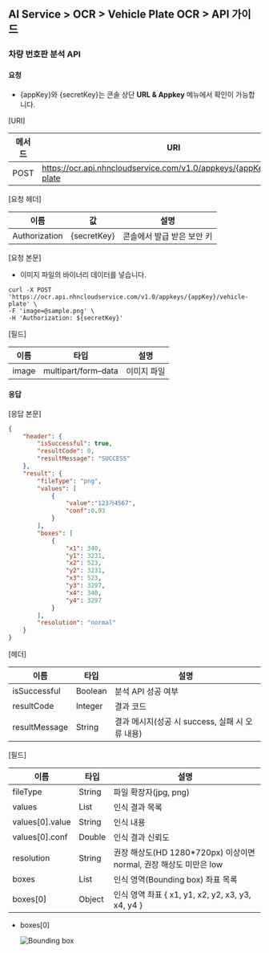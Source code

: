 ## AI Service > OCR > Vehicle Plate OCR > API 가이드

### 차량 번호판 분석 API

#### 요청

* {appKey}와 {secretKey}는 콘솔 상단 **URL & Appkey** 메뉴에서 확인이 가능합니다.

[URI]

| 메서드  | URI                                                                     |
|------|-------------------------------------------------------------------------|
| POST | https://ocr.api.nhncloudservice.com/v1.0/appkeys/{appKey}/vehicle-plate |

[요청 헤더]

| 이름            | 값           | 설명              |
|---------------|-------------|-----------------|
| Authorization | {secretKey} | 콘솔에서 발급 받은 보안 키 |

[요청 본문]

- 이미지 파일의 바이너리 데이터를 넣습니다.

```shell
curl -X POST 'https://ocr.api.nhncloudservice.com/v1.0/appkeys/{appKey}/vehicle-plate' \
-F 'image=@sample.png' \
-H 'Authorization: ${secretKey}'
```

[필드]

| 이름    | 타입                  | 설명     |
|-------|---------------------|--------|
| image | multipart/form–data | 이미지 파일 |

#### 응답

[응답 본문]

```json
{
    "header": {
        "isSuccessful": true,
        "resultCode": 0,
        "resultMessage": "SUCCESS"
    },
    "result": {
        "fileType": "png",
        "values": [
            {
                "value":"123가4567",
                "conf":0.93
            }
        ],
        "boxes": [
            {
                "x1": 340,
                "y1": 3231,
                "x2": 523,
                "y2": 3231,
                "x3": 523,
                "y3": 3297,
                "x4": 340,
                "y4": 3297
            }
        ],
        "resolution": "normal"
    }
}
```

[헤더]

| 이름            | 타입      | 설명                               |
|---------------|---------|----------------------------------|
| isSuccessful  | Boolean | 분석 API 성공 여부                     |
| resultCode    | Integer | 결과 코드                            |
| resultMessage | String  | 결과 메시지(성공 시 success, 실패 시 오류 내용) |

[필드]

| 이름              | 타입     | 설명                                                |
|-----------------|--------|---------------------------------------------------|
| fileType        | String | 파일 확장자(jpg, png)                                  |
| values          | List   | 인식 결과 목록                                          |
| values[0].value | String | 인식 내용                                             |
| values[0].conf  | Double | 인식 결과 신뢰도                                         |
| resolution      | String | 권장 해상도(HD 1280*720px) 이상이면 normal, 권장 해상도 미만은 low |
| boxes           | List   | 인식 영역(Bounding box) 좌표 목록                         |
| boxes[0]        | Object | 인식 영역 좌표 { x1, y1, x2, y2, x3, y3, x4, y4 }       |

* boxes[0]

    ![Bounding box](http://static.toastoven.net/prod_ocr/bbox.png)

